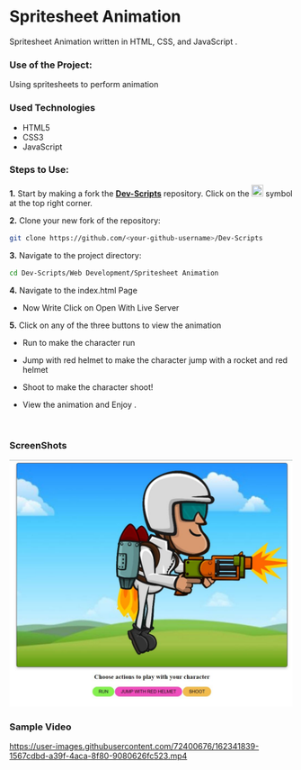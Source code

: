 <h1>Spritesheet Animation</h1>

<p>Spritesheet Animation written in HTML, CSS, and JavaScript .</p>

### Use of the Project:

<p>Using spritesheets to perform animation </p>

<h3>Used Technologies</h3>
<ul>
  <li>HTML5</li>
  <li>CSS3</li>
  <li>JavaScript</li>
</ul>

### Steps to Use:

**1.** Start by making a fork the [**Dev-Scripts**](https://github.com/abhijeet007rocks8/Dev-Scripts) repository. Click on the <a href="https://github.com/abhijeet007rocks8/Dev-Scripts/fork"><img src="https://i.imgur.com/G4z1kEe.png" height="21" width="21"></a> symbol at the top right corner.

**2.** Clone your new fork of the repository:

```bash
git clone https://github.com/<your-github-username>/Dev-Scripts
```

**3.** Navigate to the project directory:

```bash
cd Dev-Scripts/Web Development/Spritesheet Animation
```

**4.** Navigate to the index.html Page

- Now Write Click on Open With Live Server

**5.** Click on any of the three buttons to view the animation

- Run to make the character run
- Jump with red helmet to make the character jump with a rocket and red helmet
- Shoot to make the character shoot!

- View the animation and Enjoy .

</br>

<h3> ScreenShots </h3> 
<img width="889" alt="tictactoe-light" src="character.JPG">

<br>

<h3> Sample Video </h3>



https://user-images.githubusercontent.com/72400676/162341839-1567cdbd-a39f-4aca-8f80-9080626fc523.mp4



<br>
